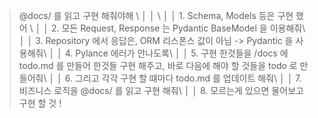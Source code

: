 > @docs/ 를 읽고 구현 해줘야해 \                                                                                                            │
│   \                                                                                                                                         │
│   1. Schema, Models 등은 구현 했어 \                                                                                                        │
│   2. 모든 Request, Response 는 Pydantic BaseModel 을 이용해줘\                                                                              │
│   3. Repository 에서 응답은, ORM 리스폰스 값이 아님 -> Pydantic 을 사용해줘\                                                                │
│   4. Pylance 에러가 안나도록\                                                                                                               │
│   5. 구현 한것들을 /docs 에 todo.md 를 만들어 한것들 구현 해주고, 바로 다음에 해야 할 것들을 todo 로 만들어줘\                              │
│   6. 그리고 각각 구현 할 떄마다 todo.md 를 업데이트 해줘\                                                                                   │
│   7. 비즈니스 로직을 @docs/ 를 읽고 구현 해줘\                                                                                              │
│   8. 모르는게 있으면 물어보고 구현 할 것 !       
